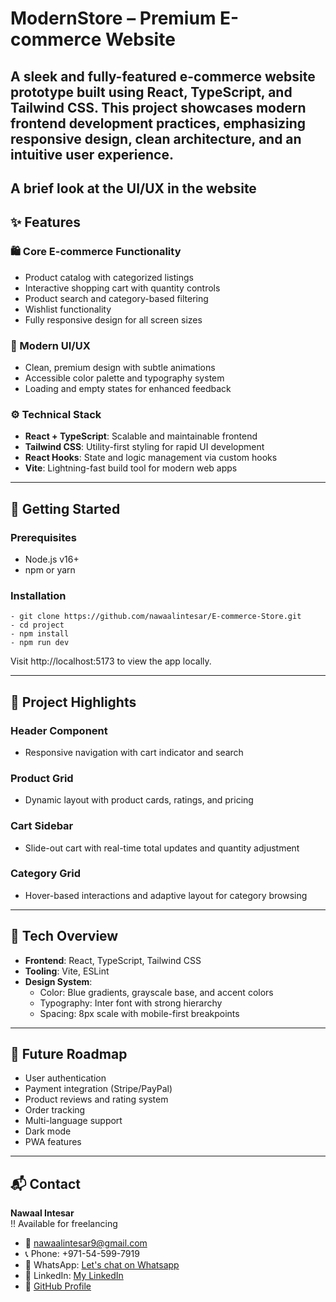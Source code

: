 
# ModernStore – Premium E-commerce Website
A sleek and fully-featured e-commerce website prototype built using React, TypeScript, and Tailwind CSS. This project showcases modern frontend development practices, emphasizing responsive design, clean architecture, and an intuitive user experience.
---
## A brief look at the UI/UX in the website

## ✨ Features

### 🛍️ Core E-commerce Functionality
- Product catalog with categorized listings
- Interactive shopping cart with quantity controls
- Product search and category-based filtering
- Wishlist functionality
- Fully responsive design for all screen sizes

### 🎨 Modern UI/UX
- Clean, premium design with subtle animations
- Accessible color palette and typography system
- Loading and empty states for enhanced feedback

### ⚙️ Technical Stack
- **React + TypeScript**: Scalable and maintainable frontend
- **Tailwind CSS**: Utility-first styling for rapid UI development
- **React Hooks**: State and logic management via custom hooks
- **Vite**: Lightning-fast build tool for modern web apps

---

## 🚀 Getting Started

### Prerequisites
- Node.js v16+
- npm or yarn

### Installation

```
- git clone https://github.com/nawaalintesar/E-commerce-Store.git
- cd project
- npm install
- npm run dev
```

Visit http://localhost:5173 to view the app locally.

---

## 🧠 Project Highlights

### Header Component
- Responsive navigation with cart indicator and search

### Product Grid
- Dynamic layout with product cards, ratings, and pricing

### Cart Sidebar
- Slide-out cart with real-time total updates and quantity adjustment

### Category Grid
- Hover-based interactions and adaptive layout for category browsing

---

## 🧩 Tech Overview

- **Frontend**: React, TypeScript, Tailwind CSS
- **Tooling**: Vite, ESLint
- **Design System**:
  - Color: Blue gradients, grayscale base, and accent colors
  - Typography: Inter font with strong hierarchy
  - Spacing: 8px scale with mobile-first breakpoints

---

## 🔮 Future Roadmap

- User authentication
- Payment integration (Stripe/PayPal)
- Product reviews and rating system
- Order tracking
- Multi-language support
- Dark mode
- PWA features
---

## 📬 Contact
**Nawaal Intesar**  
!! Available for freelancing
- 📧 nawaalintesar9@gmail.com
- 📞 Phone: +971-54-599-7919 
- 💬 WhatsApp: [Let's chat on Whatsapp](https://wa.me/971545997919)  
- 🔗 LinkedIn: [My LinkedIn](https://www.linkedin.com/in/yourusername)
- 🔗 [GitHub Profile](https://github.com/nawaalintesar) 

